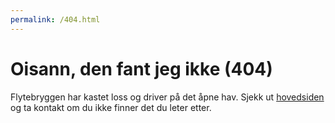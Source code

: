 ```yaml
---
permalink: /404.html
---
```


# Oisann, den fant jeg ikke (404)

Flytebryggen har kastet loss og driver på det åpne hav.
Sjekk ut [hovedsiden](/) og ta kontakt om du ikke finner det du leter etter.
